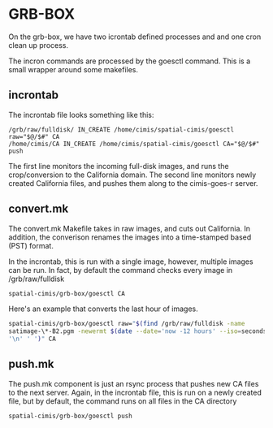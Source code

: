 # GRB-BOX

On the grb-box, we have two icrontab defined processes and and one cron clean
up process.

The incron commands are processed by the goesctl command.  This is a small
wrapper around some makefiles.  

## incrontab

The incrontab file looks something like this:

``` text
/grb/raw/fulldisk/ IN_CREATE /home/cimis/spatial-cimis/goesctl raw="$@/$#" CA
/home/cimis/CA IN_CREATE /home/cimis/spatial-cimis/goesctl CA="$@/$#" push
```
The first line monitors the incoming full-disk images, and runs the
crop/conversion to the California domain.  The second line monitors newly
created California files, and pushes them along to the cimis-goes-r server.


## convert.mk

The convert.mk Makefile takes in raw images, and cuts out California.  In
addition, the converison renames the images into a time-stamped based (PST)
format.

In the incrontab, this is run with a single image, however, multiple images
can be run. In fact, by default the command checks every image in
/grb/raw/fulldisk

``` bash
spatial-cimis/grb-box/goesctl CA 
```

Here's an example that converts the last hour of images.

```bash
spatial-cimis/grb-box/goesctl raw="$(find /grb/raw/fulldisk -name
satimage-\*-B2.pgm -newermt $(date --date='now -12 hours' --iso=seconds) | tr
'\n' ' ')" CA 
```

## push.mk

The push.mk component is just an rsync process that pushes new CA files to the
next server.  Again, in the incrontab file, this is run on a newly created
file, but by default, the command runs on all files in the CA directory

``` bash
spatial-cimis/grb-box/goesctl push
```
